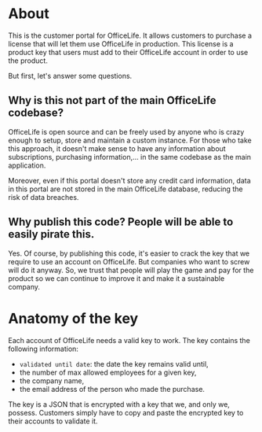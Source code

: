 # About

This is the customer portal for OfficeLife. It allows customers to purchase a license that will let them use OfficeLife in production. This license is a product key that users must add to their OfficeLife account in order to use the product.

But first, let's answer some questions.

## Why is this not part of the main OfficeLife codebase?

OfficeLife is open source and can be freely used by anyone who is crazy enough to setup, store and maintain a custom instance. For those who take this approach, it doesn't make sense to have any information about subscriptions, purchasing information,… in the same codebase as the main application.

Moreover, even if this portal doesn't store any credit card information, data in this portal are not stored in the main OfficeLife database, reducing the risk of data breaches.

## Why publish this code? People will be able to easily pirate this.

Yes. Of course, by publishing this code, it's easier to crack the key that we require to use an account on OfficeLife. But companies who want to screw will do it anyway. So, we trust that people will play the game and pay for the product so we can continue to improve it and make it a sustainable company.

# Anatomy of the key

Each account of OfficeLife needs a valid key to work. The key contains the following information:

* `validated until date`: the date the key remains valid until,
* the number of max allowed employees for a given key,
* the company name,
* the email address of the person who made the purchase.

The key is a JSON that is encrypted with a key that we, and only we, possess. Customers simply have to copy and paste the encrypted key to their accounts to validate it.
